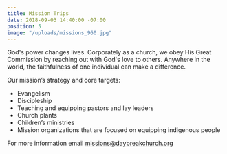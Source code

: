```yaml
---
title: Mission Trips
date: 2018-09-03 14:40:00 -07:00
position: 5
image: "/uploads/missions_960.jpg"
---
```


God's power changes lives. Corporately as a church, we obey His Great Commission by reaching out with God's love to others. Anywhere in the world, the faithfulness of one individual can make a difference.
 
Our mission’s strategy and core targets:

* Evangelism
* Discipleship
* Teaching and equipping pastors and lay leaders
* Church plants
* Children’s ministries
* Mission organizations that are focused on equipping indigenous people

For more information email <missions@daybreakchurch.org>